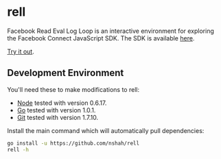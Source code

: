 rell
====

Facebook Read Eval Log Loop is an interactive environment for exploring the
Facebook Connect JavaScript SDK. The SDK is available
[here](https://developers.facebook.com/docs/reference/javascript/).

[Try it out](https://www.fbrell.com/xfbml/fb:login-button).

Development Environment
-----------------------

You'll need these to make modifications to rell:

- [Node](http://nodejs.org/) tested with version 0.6.17.
- [Go](http://golang.org/) tested with version 1.0.1.
- [Git](http://gitscm.com/) tested with version 1.7.10.

Install the main command which will automatically pull dependencies:

```sh
go install -u https://github.com/nshah/rell
rell -h
```
